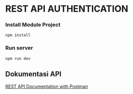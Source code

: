 # REST API AUTHENTICATION 
### Install Module Project
```
npm install
```
### Run server
```
npm run dev
```

## Dokumentasi API
[REST API Documentation with Postman ](https://documenter.getpostman.com/view/27399849/2sA2rGwKkq)